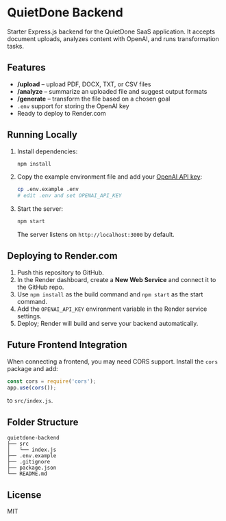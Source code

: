# QuietDone Backend

Starter Express.js backend for the QuietDone SaaS application. It accepts document uploads, analyzes content with OpenAI, and runs transformation tasks.

## Features
- **/upload** – upload PDF, DOCX, TXT, or CSV files
- **/analyze** – summarize an uploaded file and suggest output formats
- **/generate** – transform the file based on a chosen goal
- `.env` support for storing the OpenAI key
- Ready to deploy to Render.com

## Running Locally
1. Install dependencies:
   ```bash
   npm install
   ```
2. Copy the example environment file and add your [OpenAI API key](https://platform.openai.com/account/api-keys):
   ```bash
   cp .env.example .env
   # edit .env and set OPENAI_API_KEY
   ```
3. Start the server:
   ```bash
   npm start
   ```
   The server listens on `http://localhost:3000` by default.

## Deploying to Render.com
1. Push this repository to GitHub.
2. In the Render dashboard, create a **New Web Service** and connect it to the GitHub repo.
3. Use `npm install` as the build command and `npm start` as the start command.
4. Add the `OPENAI_API_KEY` environment variable in the Render service settings.
5. Deploy; Render will build and serve your backend automatically.

## Future Frontend Integration
When connecting a frontend, you may need CORS support. Install the `cors` package and add:
```javascript
const cors = require('cors');
app.use(cors());
```
to `src/index.js`.

## Folder Structure
```
quietdone-backend
├── src
│   └── index.js
├── .env.example
├── .gitignore
├── package.json
└── README.md
```

## License
MIT
